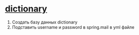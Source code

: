 # [dictionary](https://dictionary-varska.herokuapp.com/)

1. Создать базу данных dictionary
2. Подставить username и password в spring.mail в yml файле
